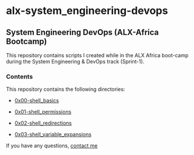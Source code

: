 # alx-system_engineering-devops

## System Engineering DevOps (ALX-Africa Bootcamp)

This repository contains scripts I created while in the ALX Africa boot-camp during the System Engineering & DevOps track (Sprint-1).

### Contents

This repository contains the following directories:

* [0x00-shell_basics](https://github.com/IanoNjuguna/alx-system_engineering-devops/tree/main/0x00-shell_basics)

* [0x01-shell_permissions](https://github.com/IanoNjuguna/alx-system_engineering-devops/tree/main/0x01-shell_permissions)

* [0x02-shell_redirections](https://github.com/IanoNjuguna/alx-system_engineering-devops/tree/main/0x02-shell_redirections)

* [0x03-shell_variable_expansions](https://github.com/IanoNjuguna/alx-system_engineering-devops/tree/main/0x03-shell_variables_expansions)

If you have any questions, [contact me](https://www.linkedin.com/in/ianonjuguna)
